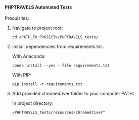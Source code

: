 #### PHPTRAVELS Automated Tests

Prequisites:
1. Navigate to project root:

    `cd <PATH_TO_PROJECT>/PHPTRAVELS_tests/`
2. Install dependencies from requirements.txt :

    With Anaconda:
    
    `conda install --yes --file requirements.txt`
    
    With PIP:
    
    `pip install -r requirements.txt`
3. Add provided chromedriver folder to your computer PATH:
    
   In project directory:
   
    `/PHPTRAVELS_tests/resources/chromedriver"`
    
